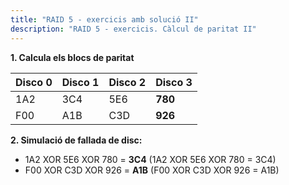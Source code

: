 ```yaml
---  
title: "RAID 5 - exercicis amb solució II"  
description: "RAID 5 - exercicis. Càlcul de paritat II"  
---
```


**1. Calcula els blocs de paritat**

| Disco 0 | Disco 1 | Disco 2 | Disco 3 |
|---|---|---|---|
| 1A2 | 3C4 | 5E6 | **780** | 
| F00 | A1B | C3D | **926** | 

**2. Simulació de fallada de disc:**

- 1A2 XOR 5E6 XOR 780 = **3C4** (1A2 XOR 5E6 XOR 780 = 3C4)
- F00 XOR C3D XOR 926 = **A1B** (F00 XOR C3D XOR 926 = A1B)
